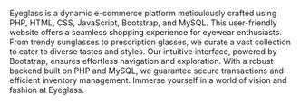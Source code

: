 Eyeglass is a dynamic e-commerce platform meticulously crafted using PHP, HTML, CSS, JavaScript, Bootstrap, and MySQL. This user-friendly website offers a seamless shopping experience for eyewear enthusiasts. From trendy sunglasses to prescription glasses, we curate a vast collection to cater to diverse tastes and styles. Our intuitive interface, powered by Bootstrap, ensures effortless navigation and exploration. With a robust backend built on PHP and MySQL, we guarantee secure transactions and efficient inventory management. Immerse yourself in a world of vision and fashion at Eyeglass.
